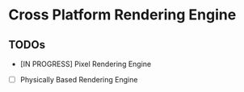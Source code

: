 # Cross Platform Rendering Engine

## TODOs

- [IN PROGRESS] Pixel Rendering Engine
- [ ] Physically Based Rendering Engine
